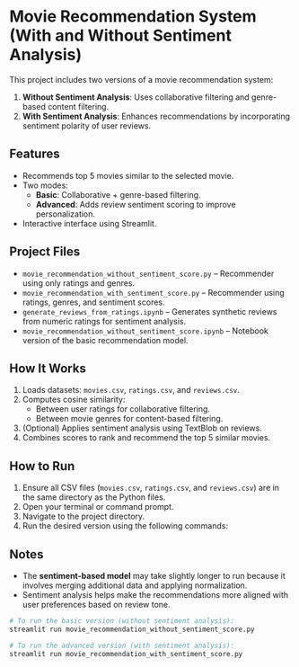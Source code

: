 # Movie Recommendation System (With and Without Sentiment Analysis)

This project includes two versions of a movie recommendation system:

1. **Without Sentiment Analysis**: Uses collaborative filtering and genre-based content filtering.
2. **With Sentiment Analysis**: Enhances recommendations by incorporating sentiment polarity of user reviews.

## Features

- Recommends top 5 movies similar to the selected movie.
- Two modes:
  - **Basic**: Collaborative + genre-based filtering.
  - **Advanced**: Adds review sentiment scoring to improve personalization.
- Interactive interface using Streamlit.

## Project Files

- `movie_recommendation_without_sentiment_score.py` – Recommender using only ratings and genres.
- `movie_recommendation_with_sentiment_score.py` – Recommender using ratings, genres, and sentiment scores.
- `generate_reviews_from_ratings.ipynb` – Generates synthetic reviews from numeric ratings for sentiment analysis.
- `movie_recommendation_without_sentiment_score.ipynb` – Notebook version of the basic recommendation model.

## How It Works

1. Loads datasets: `movies.csv`, `ratings.csv`, and `reviews.csv`.
2. Computes cosine similarity:
   - Between user ratings for collaborative filtering.
   - Between movie genres for content-based filtering.
3. (Optional) Applies sentiment analysis using TextBlob on reviews.
4. Combines scores to rank and recommend the top 5 similar movies.

## How to Run

1. Ensure all CSV files (`movies.csv`, `ratings.csv`, and `reviews.csv`) are in the same directory as the Python files.
2. Open your terminal or command prompt.
3. Navigate to the project directory.
4. Run the desired version using the following commands:

## Notes

- The **sentiment-based model** may take slightly longer to run because it involves merging additional data and applying normalization.
- Sentiment analysis helps make the recommendations more aligned with user preferences based on review tone.

```bash
# To run the basic version (without sentiment analysis):
streamlit run movie_recommendation_without_sentiment_score.py

# To run the advanced version (with sentiment analysis):
streamlit run movie_recommendation_with_sentiment_score.py